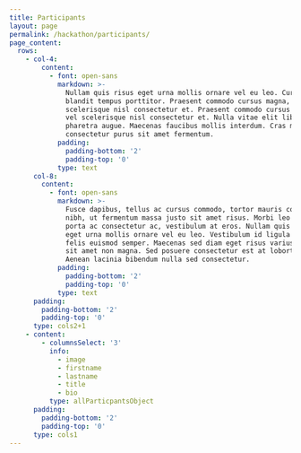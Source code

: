 ```yaml
---
title: Participants
layout: page
permalink: /hackathon/participants/
page_content:
  rows:
    - col-4:
        content:
          - font: open-sans
            markdown: >-
              Nullam quis risus eget urna mollis ornare vel eu leo. Curabitur
              blandit tempus porttitor. Praesent commodo cursus magna, vel
              scelerisque nisl consectetur et. Praesent commodo cursus magna,
              vel scelerisque nisl consectetur et. Nulla vitae elit libero, a
              pharetra augue. Maecenas faucibus mollis interdum. Cras mattis
              consectetur purus sit amet fermentum.
            padding:
              padding-bottom: '2'
              padding-top: '0'
            type: text
      col-8:
        content:
          - font: open-sans
            markdown: >-
              Fusce dapibus, tellus ac cursus commodo, tortor mauris condimentum
              nibh, ut fermentum massa justo sit amet risus. Morbi leo risus,
              porta ac consectetur ac, vestibulum at eros. Nullam quis risus
              eget urna mollis ornare vel eu leo. Vestibulum id ligula porta
              felis euismod semper. Maecenas sed diam eget risus varius blandit
              sit amet non magna. Sed posuere consectetur est at lobortis.
              Aenean lacinia bibendum nulla sed consectetur.
            padding:
              padding-bottom: '2'
              padding-top: '0'
            type: text
      padding:
        padding-bottom: '2'
        padding-top: '0'
      type: cols2+1
    - content:
        - columnsSelect: '3'
          info:
            - image
            - firstname
            - lastname
            - title
            - bio
          type: allParticpantsObject
      padding:
        padding-bottom: '2'
        padding-top: '0'
      type: cols1
---
```


